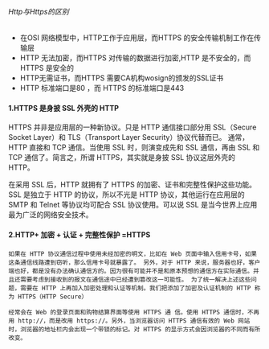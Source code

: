 ###### Http与Https的区别
- 在OSI 网络模型中，HTTP工作于应用层，而HTTPS 的安全传输机制工作在传输层
- HTTP 无法加密，而HTTPS 对传输的数据进行加密,HTTP 是不安全的，而 HTTPS 是安全的
- HTTP无需证书，而HTTPS 需要CA机构wosign的颁发的SSL证书
- HTTP 标准端口是80 ，而 HTTPS 的标准端口是443

#### 1.HTTPS 是身披 SSL 外壳的 HTTP
HTTPS 并非是应用层的一种新协议。只是 HTTP 通信接口部分用 SSL（Secure Socket Layer）和 TLS（Transport Layer Security）协议代替而已。 通常，HTTP 直接和 TCP 通信。当使用 SSL 时，则演变成先和 SSL 通信，再由 SSL 和 TCP 通信了。简言之，所谓 HTTPS，其实就是身披 SSL 协议这层外壳的 HTTP。

在采用 SSL 后，HTTP 就拥有了 HTTPS 的加密、证书和完整性保护这些功能。 SSL 是独立于 HTTP 的协议，所以不光是 HTTP 协议，其他运行在应用层的 SMTP 和 Telnet 等协议均可配合 SSL 协议使用。可以说 SSL 是当今世界上应用最为广泛的网络安全技术。

#### 2.HTTP+ 加密 + 认证 + 完整性保护 =HTTPS
```
如果在 HTTP 协议通信过程中使用未经加密的明文，比如在 Web 页面中输入信用卡号，如果这条通信线路遭到窃听，那么信用卡号就暴露了。 另外，对于 HTTP 来说，服务器也好，客户端也好，都是没有办法确认通信方的。因为很有可能并不是和原本预想的通信方在实际通信。并且还需要考虑到接收到的报文在通信途中已经遭到篡改这一可能性。 为了统一解决上述这些问题，需要在 HTTP 上再加入加密处理和认证等机制。我们把添加了加密及认证机制的 HTTP 称为 HTTPS（HTTP Secure）
```
```
经常会在 Web 的登录页面和购物结算界面等使用 HTTPS 通 信。使用 HTTPS 通信时，不再用 http://，而是改用 https://。另外，当浏览器访问 HTTPS 通信有效的 Web 网站时，浏览器的地址栏内会出现一个带锁的标记。对 HTTPS 的显示方式会因浏览器的不同而有所改变。
```